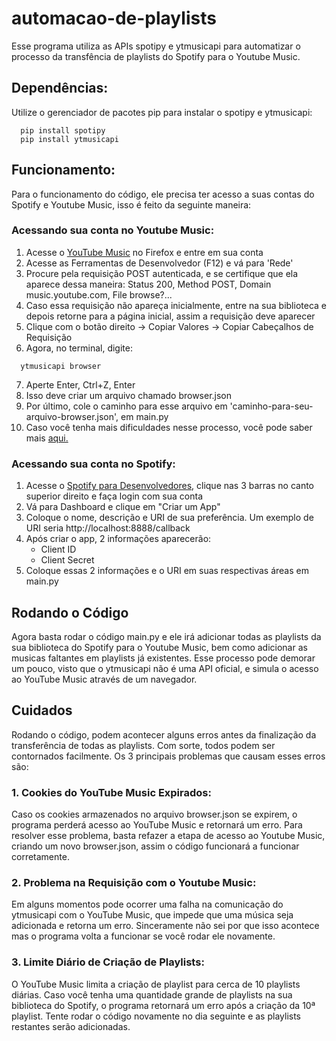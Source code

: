 ﻿# automacao-de-playlists
Esse programa utiliza as APIs spotipy e ytmusicapi para automatizar o processo da transfência de playlists do Spotify para o Youtube Music.

## Dependências:
Utilize o gerenciador de pacotes pip para instalar o spotipy e ytmusicapi:
```
  pip install spotipy
  pip install ytmusicapi
```
## Funcionamento:
Para o funcionamento do código, ele precisa ter acesso a suas contas do Spotify e Youtube Music, isso é feito da seguinte maneira:
### Acessando sua conta no Youtube Music:
1. Acesse o [YouTube Music](https://music.youtube.com/) no Firefox e entre em sua conta
2. Acesse as Ferramentas de Desenvolvedor (F12) e vá para 'Rede'
3. Procure pela requisição POST autenticada, e se certifique que ela aparece dessa maneira: Status 200, Method POST, Domain music.youtube.com, File browse?...
4. Caso essa requisição não apareça inicialmente, entre na sua biblioteca e depois retorne para a página inicial, assim a requisição deve aparecer
5. Clique com o botão direito -> Copiar Valores -> Copiar Cabeçalhos de Requisição
6. Agora, no terminal, digite:
```
  ytmusicapi browser
```
7. Aperte Enter, Ctrl+Z, Enter
8. Isso deve criar um arquivo chamado browser.json
9. Por último, cole o caminho para esse arquivo em 'caminho-para-seu-arquivo-browser.json', em main.py
10. Caso você tenha mais dificuldades nesse processo, você pode saber mais [aqui.](https://ytmusicapi.readthedocs.io/en/stable/setup/browser.html)
### Acessando sua conta no Spotify:
1. Acesse o [Spotify para Desenvolvedores](https://developer.spotify.com), clique nas 3 barras no canto superior direito e faça login com sua conta
2. Vá para Dashboard e clique em "Criar um App"
3. Coloque o nome, descrição e URI de sua preferência. Um exemplo de URI seria http://localhost:8888/callback
4. Após criar o app, 2 informações aparecerão:
     - Client ID
     - Client Secret
5. Coloque essas 2 informações e o URI em suas respectivas áreas em main.py
## Rodando o Código
Agora basta rodar o código main.py e ele irá adicionar todas as playlists da sua biblioteca do Spotify para o Youtube Music, bem como adicionar as musicas faltantes em playlists já existentes.
Esse processo pode demorar um pouco, visto que o ytmusicapi não é uma API oficial, e simula o acesso ao YouTube Music através de um navegador.
## Cuidados
Rodando o código, podem acontecer alguns erros antes da finalização da transferência de todas as playlists. Com sorte, todos podem ser contornados facilmente. Os 3 principais problemas que causam esses erros são:
### 1. Cookies do YouTube Music Expirados:
   Caso os cookies armazenados no arquivo browser.json se expirem, o programa perderá acesso ao YouTube Music e retornará um erro. Para resolver esse problema, basta refazer a etapa de acesso ao Youtube Music, criando um novo browser.json, assim o código funcionará a funcionar corretamente.
### 2. Problema na Requisição com o Youtube Music:
   Em alguns momentos pode ocorrer uma falha na comunicação do ytmusicapi com o YouTube Music, que impede que uma música seja adicionada e retorna um erro. Sinceramente não sei por que isso acontece mas o programa volta a funcionar se você rodar ele novamente.
### 3. Limite Diário de Criação de Playlists:
   O YouTube Music limita a criação de playlist para cerca de 10 playlists diárias. Caso você tenha uma quantidade grande de playlists na sua biblioteca do Spotify, o programa retornará um erro após a criação da 10ª playlist. Tente rodar o código novamente no dia seguinte e as playlists restantes serão adicionadas.
   
